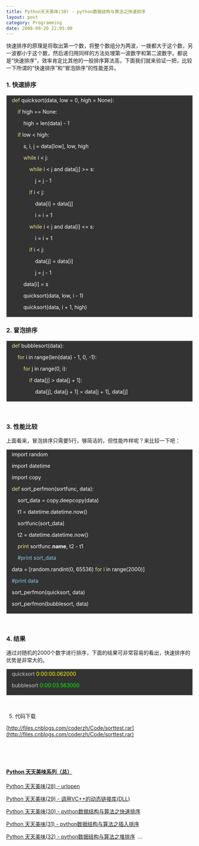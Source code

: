 ```yaml
---
title: Python天天美味(30) - python数据结构与算法之快速排序
layout: post
category: Programming
date: 2008-09-20 22:05:00
---
```


快速排序的原理是将取出第一个数，将整个数组分为两波，一拨都大于这个数，另一波都小于这个数，然后递归用同样的方法处理第一波数字和第二波数字。都说是&#8220;快速排序&#8221;，效率肯定比其他的一般排序算法高，下面我们就来验证一把，比较一下所谓的&#8220;快速排序&#8221;和&#8220;冒泡排序&#8221;的性能差异。

### 1. 快速排序

<div style="border: 1px solid #cccccc; padding: 4px 5px 4px 14px; background-color: #333333; color: #cccccc;"><span style="color: #f0e68c;">def</span> <span style="color: #ffffff;">quicksort</span><span style="color: #ffffff;">(</span><span style="color: #ffffff;">data</span><span style="color: #ffffff;">,</span> <span style="color: #ffffff;">low</span> <span style="color: #ffffff;">=</span> <span style="color: #ffffff;">0</span><span style="color: #ffffff;">,</span> <span style="color: #ffffff;">high</span> <span style="color: #ffffff;">=</span> <span style="color: #ffffff;">None</span><span style="color: #ffffff;">):</span>

<span style="color: #ffffff;">&nbsp;&nbsp;&nbsp; </span><span style="color: #f0e68c;">if</span> <span style="color: #ffffff;">high</span> <span style="color: #ffffff;">==</span> <span style="color: #ffffff;">None</span><span style="color: #ffffff;">:</span>

<span style="color: #ffffff;">&nbsp;&nbsp;&nbsp;&nbsp;&nbsp;&nbsp;&nbsp; </span><span style="color: #ffffff;">high</span> <span style="color: #ffffff;">=</span> <span style="color: #ffffff;">len</span><span style="color: #ffffff;">(</span><span style="color: #ffffff;">data</span><span style="color: #ffffff;">)</span> <span style="color: #ffffff;">-</span> <span style="color: #ffffff;">1</span>

<span style="color: #ffffff;">&nbsp;&nbsp;&nbsp; </span><span style="color: #f0e68c;">if</span> <span style="color: #ffffff;">low</span> <span style="color: #ffffff;">&lt;</span> <span style="color: #ffffff;">high</span><span style="color: #ffffff;">:</span>

<span style="color: #ffffff;">&nbsp;&nbsp;&nbsp;&nbsp;&nbsp;&nbsp;&nbsp; </span><span style="color: #ffffff;">s</span><span style="color: #ffffff;">,</span> <span style="color: #ffffff;">i</span><span style="color: #ffffff;">,</span> <span style="color: #ffffff;">j</span> <span style="color: #ffffff;">=</span> <span style="color: #ffffff;">data</span><span style="color: #ffffff;">[</span><span style="color: #ffffff;">low</span><span style="color: #ffffff;">],</span> <span style="color: #ffffff;">low</span><span style="color: #ffffff;">,</span> <span style="color: #ffffff;">high</span>

<span style="color: #ffffff;">&nbsp;&nbsp;&nbsp;&nbsp;&nbsp;&nbsp;&nbsp; </span><span style="color: #f0e68c;">while</span> <span style="color: #ffffff;">i</span> <span style="color: #ffffff;">&lt;</span> <span style="color: #ffffff;">j</span><span style="color: #ffffff;">:</span>

<span style="color: #ffffff;">&nbsp;&nbsp;&nbsp;&nbsp;&nbsp;&nbsp;&nbsp;&nbsp;&nbsp;&nbsp;&nbsp; </span><span style="color: #f0e68c;">while</span> <span style="color: #ffffff;">i</span> <span style="color: #ffffff;">&lt;</span> <span style="color: #ffffff;">j</span> <span style="color: #ffffff;">and</span> <span style="color: #ffffff;">data</span><span style="color: #ffffff;">[</span><span style="color: #ffffff;">j</span><span style="color: #ffffff;">]</span> <span style="color: #ffffff;">&gt;=</span> <span style="color: #ffffff;">s</span><span style="color: #ffffff;">:</span>

<span style="color: #ffffff;">&nbsp;&nbsp;&nbsp;&nbsp;&nbsp;&nbsp;&nbsp;&nbsp;&nbsp;&nbsp;&nbsp;&nbsp;&nbsp;&nbsp;&nbsp; </span><span style="color: #ffffff;">j</span> <span style="color: #ffffff;">=</span> <span style="color: #ffffff;">j</span> <span style="color: #ffffff;">-</span> <span style="color: #ffffff;">1</span>

<span style="color: #ffffff;">&nbsp;&nbsp;&nbsp;&nbsp;&nbsp;&nbsp;&nbsp;&nbsp;&nbsp;&nbsp;&nbsp; </span><span style="color: #f0e68c;">if</span> <span style="color: #ffffff;">i</span> <span style="color: #ffffff;">&lt;</span> <span style="color: #ffffff;">j</span><span style="color: #ffffff;">:</span>

<span style="color: #ffffff;">&nbsp;&nbsp;&nbsp;&nbsp;&nbsp;&nbsp;&nbsp;&nbsp;&nbsp;&nbsp;&nbsp;&nbsp;&nbsp;&nbsp;&nbsp; </span><span style="color: #ffffff;">data</span><span style="color: #ffffff;">[</span><span style="color: #ffffff;">i</span><span style="color: #ffffff;">]</span> <span style="color: #ffffff;">=</span> <span style="color: #ffffff;">data</span><span style="color: #ffffff;">[</span><span style="color: #ffffff;">j</span><span style="color: #ffffff;">]</span>

<span style="color: #ffffff;">&nbsp;&nbsp;&nbsp;&nbsp;&nbsp;&nbsp;&nbsp;&nbsp;&nbsp;&nbsp;&nbsp;&nbsp;&nbsp;&nbsp;&nbsp; </span><span style="color: #ffffff;">i</span> <span style="color: #ffffff;">=</span> <span style="color: #ffffff;">i</span> <span style="color: #ffffff;">+</span> <span style="color: #ffffff;">1</span>

<span style="color: #ffffff;">&nbsp;&nbsp;&nbsp;&nbsp;&nbsp;&nbsp;&nbsp;&nbsp;&nbsp;&nbsp;&nbsp; </span><span style="color: #f0e68c;">while</span> <span style="color: #ffffff;">i</span> <span style="color: #ffffff;">&lt;</span> <span style="color: #ffffff;">j</span> <span style="color: #ffffff;">and</span> <span style="color: #ffffff;">data</span><span style="color: #ffffff;">[</span><span style="color: #ffffff;">i</span><span style="color: #ffffff;">]</span> <span style="color: #ffffff;">&lt;=</span> <span style="color: #ffffff;">s</span><span style="color: #ffffff;">:</span>

<span style="color: #ffffff;">&nbsp;&nbsp;&nbsp;&nbsp;&nbsp;&nbsp;&nbsp;&nbsp;&nbsp;&nbsp;&nbsp;&nbsp;&nbsp;&nbsp;&nbsp; </span><span style="color: #ffffff;">i</span> <span style="color: #ffffff;">=</span> <span style="color: #ffffff;">i</span> <span style="color: #ffffff;">+</span> <span style="color: #ffffff;">1</span>

<span style="color: #ffffff;">&nbsp;&nbsp;&nbsp;&nbsp;&nbsp;&nbsp;&nbsp;&nbsp;&nbsp;&nbsp;&nbsp; </span><span style="color: #f0e68c;">if</span> <span style="color: #ffffff;">i</span> <span style="color: #ffffff;">&lt;</span> <span style="color: #ffffff;">j</span><span style="color: #ffffff;">:</span>

<span style="color: #ffffff;">&nbsp;&nbsp;&nbsp;&nbsp;&nbsp;&nbsp;&nbsp;&nbsp;&nbsp;&nbsp;&nbsp;&nbsp;&nbsp;&nbsp;&nbsp; </span><span style="color: #ffffff;">data</span><span style="color: #ffffff;">[</span><span style="color: #ffffff;">j</span><span style="color: #ffffff;">]</span> <span style="color: #ffffff;">=</span> <span style="color: #ffffff;">data</span><span style="color: #ffffff;">[</span><span style="color: #ffffff;">i</span><span style="color: #ffffff;">]</span>

<span style="color: #ffffff;">&nbsp;&nbsp;&nbsp;&nbsp;&nbsp;&nbsp;&nbsp;&nbsp;&nbsp;&nbsp;&nbsp;&nbsp;&nbsp;&nbsp;&nbsp; </span><span style="color: #ffffff;">j</span> <span style="color: #ffffff;">=</span> <span style="color: #ffffff;">j</span> <span style="color: #ffffff;">-</span> <span style="color: #ffffff;">1</span>

<span style="color: #ffffff;">&nbsp;&nbsp;&nbsp;&nbsp;&nbsp;&nbsp;&nbsp; </span><span style="color: #ffffff;">data</span><span style="color: #ffffff;">[</span><span style="color: #ffffff;">i</span><span style="color: #ffffff;">]</span> <span style="color: #ffffff;">=</span> <span style="color: #ffffff;">s</span>

<span style="color: #ffffff;">&nbsp;&nbsp;&nbsp;&nbsp;&nbsp;&nbsp;&nbsp; </span><span style="color: #ffffff;">quicksort</span><span style="color: #ffffff;">(</span><span style="color: #ffffff;">data</span><span style="color: #ffffff;">,</span> <span style="color: #ffffff;">low</span><span style="color: #ffffff;">,</span> <span style="color: #ffffff;">i</span> <span style="color: #ffffff;">-</span> <span style="color: #ffffff;">1</span><span style="color: #ffffff;">)</span>

<span style="color: #ffffff;">&nbsp;&nbsp;&nbsp;&nbsp;&nbsp;&nbsp;&nbsp; </span><span style="color: #ffffff;">quicksort</span><span style="color: #ffffff;">(</span><span style="color: #ffffff;">data</span><span style="color: #ffffff;">,</span> <span style="color: #ffffff;">i</span> <span style="color: #ffffff;">+</span> <span style="color: #ffffff;">1</span><span style="color: #ffffff;">,</span> <span style="color: #ffffff;">high</span><span style="color: #ffffff;">)</span></div>

### 2. 冒泡排序

<div style="border: 1px solid #cccccc; padding: 4px 5px 4px 14px; background-color: #333333; color: #cccccc;"><span style="color: #f0e68c;">def</span> <span style="color: #ffffff;">bubblesort</span><span style="color: #ffffff;">(</span><span style="color: #ffffff;">data</span><span style="color: #ffffff;">):</span>

<span style="color: #ffffff;">&nbsp;&nbsp;&nbsp; </span><span style="color: #f0e68c;">for</span> <span style="color: #ffffff;">i</span> <span style="color: #ffffff;">in</span> <span style="color: #ffffff;">range</span><span style="color: #ffffff;">(</span><span style="color: #ffffff;">len</span><span style="color: #ffffff;">(</span><span style="color: #ffffff;">data</span><span style="color: #ffffff;">)</span> <span style="color: #ffffff;">-</span> <span style="color: #ffffff;">1</span><span style="color: #ffffff;">,</span> <span style="color: #ffffff;">0</span><span style="color: #ffffff;">,</span> <span style="color: #ffffff;">-</span><span style="color: #ffffff;">1</span><span style="color: #ffffff;">):</span>

<span style="color: #ffffff;">&nbsp;&nbsp;&nbsp;&nbsp;&nbsp;&nbsp;&nbsp; </span><span style="color: #f0e68c;">for</span> <span style="color: #ffffff;">j</span> <span style="color: #ffffff;">in</span> <span style="color: #ffffff;">range</span><span style="color: #ffffff;">(</span><span style="color: #ffffff;">0</span><span style="color: #ffffff;">,</span> <span style="color: #ffffff;">i</span><span style="color: #ffffff;">):</span>

<span style="color: #ffffff;">&nbsp;&nbsp;&nbsp;&nbsp;&nbsp;&nbsp;&nbsp;&nbsp;&nbsp;&nbsp;&nbsp; </span><span style="color: #f0e68c;">if</span> <span style="color: #ffffff;">data</span><span style="color: #ffffff;">[</span><span style="color: #ffffff;">j</span><span style="color: #ffffff;">]</span> <span style="color: #ffffff;">&gt;</span> <span style="color: #ffffff;">data</span><span style="color: #ffffff;">[</span><span style="color: #ffffff;">j</span> <span style="color: #ffffff;">+</span> <span style="color: #ffffff;">1</span><span style="color: #ffffff;">]:</span>

<span style="color: #ffffff;">&nbsp;&nbsp;&nbsp;&nbsp;&nbsp;&nbsp;&nbsp;&nbsp;&nbsp;&nbsp;&nbsp;&nbsp;&nbsp;&nbsp;&nbsp; </span><span style="color: #ffffff;">data</span><span style="color: #ffffff;">[</span><span style="color: #ffffff;">j</span><span style="color: #ffffff;">],</span> <span style="color: #ffffff;">data</span><span style="color: #ffffff;">[</span><span style="color: #ffffff;">j</span> <span style="color: #ffffff;">+</span> <span style="color: #ffffff;">1</span><span style="color: #ffffff;">]</span> <span style="color: #ffffff;">=</span> <span style="color: #ffffff;">data</span><span style="color: #ffffff;">[</span><span style="color: #ffffff;">j</span> <span style="color: #ffffff;">+</span> <span style="color: #ffffff;">1</span><span style="color: #ffffff;">],</span> <span style="color: #ffffff;">data</span><span style="color: #ffffff;">[</span><span style="color: #ffffff;">j</span><span style="color: #ffffff;">]</span></div>

&nbsp;

### 3. 性能比较 

上面看来，冒泡排序只需要5行，够简洁的，但性能咋样呢？来比较一下吧：

<div style="border: 1px solid #cccccc; padding: 4px 5px 4px 14px; background-color: #333333; color: #cccccc;"><span style="color: #ffffff;">import</span> <span style="color: #ffffff;">random</span>

<span style="color: #ffffff;">import</span> <span style="color: #ffffff;">datetime</span>

<span style="color: #ffffff;">import</span> <span style="color: #ffffff;">copy</span>

<span style="color: #f0e68c;">def</span> <span style="color: #ffffff;">sort_perfmon</span><span style="color: #ffffff;">(</span><span style="color: #ffffff;">sortfunc</span><span style="color: #ffffff;">,</span> <span style="color: #ffffff;">data</span><span style="color: #ffffff;">):</span>

<span style="color: #ffffff;">&nbsp;&nbsp;&nbsp; </span><span style="color: #ffffff;">sort_data</span> <span style="color: #ffffff;">=</span> <span style="color: #ffffff;">copy</span><span style="color: #ffffff;">.</span><span style="color: #ffffff;">deepcopy</span><span style="color: #ffffff;">(</span><span style="color: #ffffff;">data</span><span style="color: #ffffff;">)</span>

<span style="color: #ffffff;">&nbsp;&nbsp;&nbsp; </span><span style="color: #ffffff;">t1</span> <span style="color: #ffffff;">=</span> <span style="color: #ffffff;">datetime</span><span style="color: #ffffff;">.</span><span style="color: #ffffff;">datetime</span><span style="color: #ffffff;">.</span><span style="color: #ffffff;">now</span><span style="color: #ffffff;">()</span>

<span style="color: #ffffff;">&nbsp;&nbsp;&nbsp; </span><span style="color: #ffffff;">sortfunc</span><span style="color: #ffffff;">(</span><span style="color: #ffffff;">sort_data</span><span style="color: #ffffff;">)</span>

<span style="color: #ffffff;">&nbsp;&nbsp;&nbsp; </span><span style="color: #ffffff;">t2</span> <span style="color: #ffffff;">=</span> <span style="color: #ffffff;">datetime</span><span style="color: #ffffff;">.</span><span style="color: #ffffff;">datetime</span><span style="color: #ffffff;">.</span><span style="color: #ffffff;">now</span><span style="color: #ffffff;">()</span>

<span style="color: #ffffff;">&nbsp;&nbsp;&nbsp; </span><span style="color: #f0e68c;">print</span> <span style="color: #ffffff;">sortfunc</span><span style="color: #ffffff;">.</span><span style="color: #ffffff;">__name__</span><span style="color: #ffffff;">,</span> <span style="color: #ffffff;">t2</span> <span style="color: #ffffff;">-</span> <span style="color: #ffffff;">t1</span>

<span style="color: #ffffff;">&nbsp;&nbsp;&nbsp; </span><span style="color: #87ceeb;">#print sort_data</span>

<span style="color: #ffffff;">data</span> <span style="color: #ffffff;">=</span> <span style="color: #ffffff;">[</span><span style="color: #ffffff;">random</span><span style="color: #ffffff;">.</span><span style="color: #ffffff;">randint</span><span style="color: #ffffff;">(</span><span style="color: #ffffff;">0</span><span style="color: #ffffff;">,</span> <span style="color: #ffffff;">65536</span><span style="color: #ffffff;">)</span> <span style="color: #f0e68c;">for</span> <span style="color: #ffffff;">i</span> <span style="color: #ffffff;">in</span> <span style="color: #ffffff;">range</span><span style="color: #ffffff;">(</span><span style="color: #ffffff;">2000</span><span style="color: #ffffff;">)]</span>

<span style="color: #87ceeb;">#print data</span>

<span style="color: #ffffff;">sort_perfmon</span><span style="color: #ffffff;">(</span><span style="color: #ffffff;">quicksort</span><span style="color: #ffffff;">,</span> <span style="color: #ffffff;">data</span><span style="color: #ffffff;">)</span>

<span style="color: #ffffff;">sort_perfmon</span><span style="color: #ffffff;">(</span><span style="color: #ffffff;">bubblesort</span><span style="color: #ffffff;">,</span> <span style="color: #ffffff;">data</span><span style="color: #ffffff;">)</span></div>

&nbsp;

### 4. 结果

通过对随机的2000个数字进行排序，下面的结果可非常容易的看出，快速排序的优势是非常大的。

<div style="border: 1px solid #cccccc; padding: 4px 5px 4px 14px; background-color: #333333; color: #cccccc;">quicksort <span style="color: #ffff00;">0:00:00.062000</span>

bubblesort <span style="color: #00ff00;">0:00:03.563000</span></div>

&nbsp;

5. 代码下载
  
[http://files.cnblogs.com/coderzh/Code/sorttest.rar](http://files.cnblogs.com/coderzh/Code/sorttest.rar)&nbsp;

&nbsp;

&nbsp;

#### [Python    天天美味系列（总）](http://www.cnblogs.com/coderzh/archive/2008/07/08/pythoncookbook.html)
  
[Python      天天美味(28) - urlopen](http://www.cnblogs.com/coderzh/archive/2008/06/07/1215657.html)&nbsp;&nbsp; &nbsp;
  
[Python      天天美味(29) - 调用VC++的动态链接库(DLL)](http://www.cnblogs.com/coderzh/archive/2008/07/23/1249919.html)&nbsp;
  
[Python      天天美味(30) - python数据结构与算法之快速排序](http://www.cnblogs.com/coderzh/archive/2008/09/20/1294947.html)&nbsp;
  
[Python      天天美味(31) - python数据结构与算法之插入排序](http://www.cnblogs.com/coderzh/archive/2008/09/21/1295434.html)&nbsp;
  
[Python      天天美味(32) - python数据结构与算法之堆排序](http://www.cnblogs.com/coderzh/archive/2008/09/22/1296195.html)&nbsp;
...

&nbsp;
 <div class="vimiumHUD" style="right: 150px; opacity: 0; display: none; "></div>
